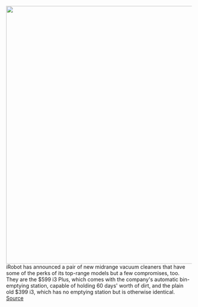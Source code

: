 <img src='https://cdn.vox-cdn.com/thumbor/_yHLAmIhKRcerbKgKAJUbPL7XqE=/336x312:1837x1080/1200x800/filters:focal(931x545:1257x871)/cdn.vox-cdn.com/uploads/chorus_image/image/67420895/i3_i3__Photo_InSitu_EdgeSweeping.0.jpg' width='700px' /><br/>
iRobot has announced a pair of new midrange vacuum cleaners that have some of the perks of its top-range models but a few compromises, too. They are the $599 i3 Plus, which comes with the company's automatic bin-emptying station, capable of holding 60 days' worth of dirt, and the plain old $399 i3, which has no emptying station but is otherwise identical.
<a href='https://www.theverge.com/2020/9/17/21439631/irobot-i3-plus-roomba-specs-price-automatic-cleaning-maps'> Source <a/>